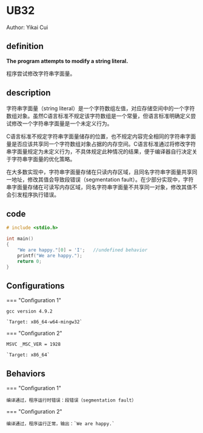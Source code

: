 # UB32

Author: Yikai Cui

## definition

**The program attempts to modify a string literal.**

程序尝试修改字符串字面量。

## description

字符串字面量（string literal）是一个字符数组左值，对应存储空间中的一个字符数组对象。虽然C语言标准不规定该字符数组是一个常量，但语言标准明确定义尝试修改一个字符串字面量是一个未定义行为。

C语言标准不规定字符串字面量储存的位置，也不规定内容完全相同的字符串字面量是否应该共享同一个字符数组对象占据的内存空间。C语言标准通过将修改字符串字面量规定为未定义行为，不具体规定此种情况的结果，便于编译器自行决定关于字符串字面量的优化策略。

在大多数实现中，字符串字面量存储在只读内存区域，且同名字符串字面量共享同一地址，修改其值会导致段错误（segmentation fault）。在少部分实现中，字符串字面量存储在可读写内存区域，同名字符串字面量不共享同一对象，修改其值不会引发程序执行错误。

## code

```c title="UB32.c"
# include <stdio.h>

int main()
{
	"We are happy."[0] = 'I';	//undefined behavior
	printf("We are happy.");
    return 0;
}
```

## Configurations

=== "Configuration 1"

	gcc version 4.9.2
	
    `Target: x86_64-w64-mingw32`

=== "Configuration 2"

	MSVC _MSC_VER = 1928 

    `Target: x86_64`    

## Behaviors

=== "Configuration 1"

	编译通过，程序运行时错误：段错误（segmentation fault）

=== "Configuration 2"

	编译通过，程序运行正常，输出：`We are happy.`
